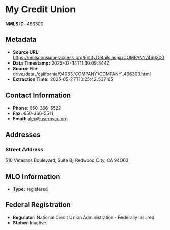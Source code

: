 # My Credit Union

**NMLS ID:** 466300

## Metadata
- **Source URL:** https://nmlsconsumeraccess.org/EntityDetails.aspx/COMPANY/466300
- **Data Timestamp:** 2025-02-14T11:30:09.844Z
- **Source File:** drive/data_/california/94063/COMPANY/COMPANY_466300.html
- **Extraction Time:** 2025-05-27T10:25:42.537165

## Contact Information
- **Phone:** 650-366-5522
- **Fax:** 650-366-5511
- **Email:** alex@usemycu.org

## Addresses
### Street Address
510 Veterans Boulevard, Suite B; Redwood City, CA 94063

## MLO Information
- **Type:** registered

## Federal Registration
- **Regulator:** National Credit Union Administration - Federally Insured
- **Status:** Inactive
